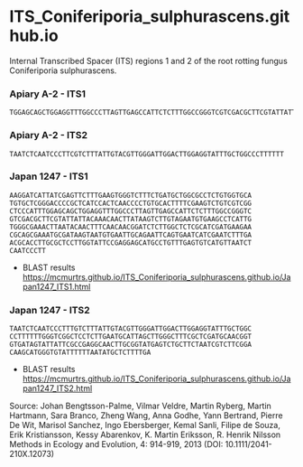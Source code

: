 # ITS_Coniferiporia_sulphurascens.github.io
Internal Transcribed Spacer (ITS) regions 1 and 2 of the root rotting fungus Coniferiporia sulphurascens.


### Apiary A-2 - ITS1

```
TGGAGCAGCTGGAGGTTTGGCCCTTAGTTGAGCCATTCTCTTTGGCCGGGTCGTCGACGCTTCGTATTATTACAAACAACTTATAAGTCTTGTAGAATGTGAAGCCTCATTGTGGGCGAAACTTAATA

```


### Apiary A-2 - ITS2

```
TAATCTCAATCCCTTCGTCTTTATTGTACGTTGGGATTGGACTTGGAGGTATTTGCTGGCCCTTTTTT
```



### Japan 1247 - ITS1
```
AAGGATCATTATCGAGTTCTTTGAAGTGGGTCTTTCTGATGCTGGCGCCTCTGTGGTGCA
TGTGCTCGGGACCCCGCTCATCCACTCAACCCCTGTGCACTTTTCGAAGTCTGTCGTCGG
CTCCCATTTGGAGCAGCTGGAGGTTTGGCCCTTAGTTGAGCCATTCTCTTTGGCCGGGTC
GTCGACGCTTCGTATTATTACAAACAACTTATAAGTCTTGTAGAATGTGAAGCCTCATTG
TGGGCGAAACTTAATACAACTTTCAACAACGGATCTCTTGGCTCTCGCATCGATGAAGAA
CGCAGCGAAATGCGATAAGTAATGTGAATTGCAGAATTCAGTGAATCATCGAATCTTTGA
ACGCACCTTGCGCTCCTTGGTATTCCGAGGAGCATGCCTGTTTGAGTGTCATGTTAATCT
CAATCCCTT  
```
- BLAST results
https://mcmurtrs.github.io/ITS_Coniferiporia_sulphurascens.github.io/Japan1247_ITS1.html

### Japan 1247 - ITS2

```
TAATCTCAATCCCTTTGTCTTTATTGTACGTTGGGATTGGACTTGGAGGTATTTGCTGGC
CCTTTTTTGGGTCGGCTCCTCTTGAATGCATTAGCTTGGGCTTTCGCTCGATGCAACGGT
GTGATAGTATTATTCGCCGAGGCAACTTGCGGTATGAGTCTGCTTCTAATCGTCTTCGGA
CAAGCATGGGTGTATTTTTTAATATGCTCTTTTGA
```
- BLAST results
https://mcmurtrs.github.io/ITS_Coniferiporia_sulphurascens.github.io/Japan1247_ITS2.html

Source: Johan Bengtsson-Palme, Vilmar Veldre, Martin Ryberg, Martin Hartmann, Sara Branco, Zheng Wang, Anna Godhe, Yann Bertrand, Pierre De Wit, Marisol Sanchez, Ingo Ebersberger, Kemal Sanli, Filipe de Souza, Erik Kristiansson, Kessy Abarenkov, K. Martin Eriksson, R. Henrik Nilsson Methods in Ecology and Evolution, 4: 914-919, 2013 (DOI: 10.1111/2041-210X.12073)
